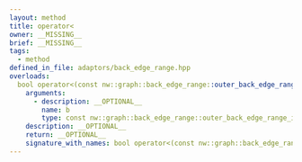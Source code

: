 ```yaml
---
layout: method
title: operator<
owner: __MISSING__
brief: __MISSING__
tags:
  - method
defined_in_file: adaptors/back_edge_range.hpp
overloads:
  bool operator<(const nw::graph::back_edge_range::outer_back_edge_range_iterator &) const:
    arguments:
      - description: __OPTIONAL__
        name: b
        type: const nw::graph::back_edge_range::outer_back_edge_range_iterator &
    description: __OPTIONAL__
    return: __OPTIONAL__
    signature_with_names: bool operator<(const nw::graph::back_edge_range::outer_back_edge_range_iterator & b) const
---
```

